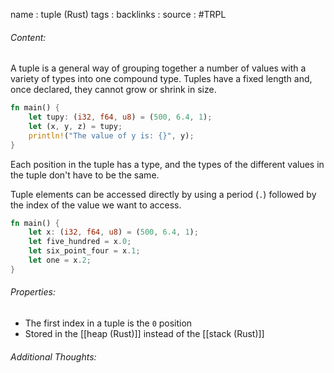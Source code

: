 name : tuple (Rust)
tags : 
backlinks : 
source : #TRPL 

###### Content:
A tuple is a general way of grouping together a number of values with a variety of types into one compound type. Tuples have a fixed length and, once declared, they cannot grow or shrink in size.

```rust
fn main() {
	let tupy: (i32, f64, u8) = (500, 6.4, 1);
	let (x, y, z) = tupy;
	println!("The value of y is: {}", y);
}
```

Each position in the tuple has a type, and the types of the different values in the tuple don't have to be the same.

Tuple elements can be accessed directly by using a period (`.`) followed by the index of the value we want to access.
```rust
fn main() { 
	let x: (i32, f64, u8) = (500, 6.4, 1); 
	let five_hundred = x.0; 
	let six_point_four = x.1; 
	let one = x.2; 
}
```

###### Properties:
- The first index in a tuple is the `0` position
- Stored in the [[heap (Rust)]] instead of the [[stack (Rust)]]

###### Additional Thoughts:
